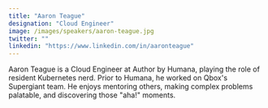 ```yaml
---
title: "Aaron Teague"
designation: "Cloud Engineer"
image: /images/speakers/aaron-teague.jpg
twitter: ""
linkedin: "https://www.linkedin.com/in/aaronteague"
---
```


Aaron Teague is a Cloud Engineer at Author by Humana, playing the role of resident Kubernetes nerd. Prior to Humana, he worked on Qbox's Supergiant team. He enjoys mentoring others, making complex problems palatable, and discovering those "aha!" moments.